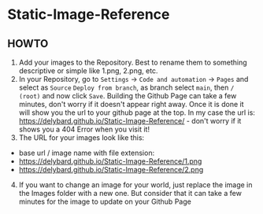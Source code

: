 # Static-Image-Reference

## HOWTO

1) Add your images to the Repository. Best to rename them to something descriptive or simple like 1.png, 2.png, etc.
2) In your Repository, go to `Settings` -> `Code and automation` -> `Pages` and select as `Source` `Deploy from branch`, as branch select `main`, then `/ (root)` and now click `Save`. Building the Github Page can take a few minutes, don't worry if it doesn't appear right away. Once it is done it will show you the url to your github page at the top. In my case the url is: https://delybard.github.io/Static-Image-Reference/ - don't worry if it shows you a 404 Error when you visit it!
3) The URL for your images look like this: 
  * base url / image name with file extension: 
  * https://delybard.github.io/Static-Image-Reference/1.png 
  * https://delybard.github.io/Static-Image-Reference/2.png

4) If you want to change an image for your world, just replace the image in the Images folder with a new one. But consider that it can take a few minutes for the image to update on your Github Page
